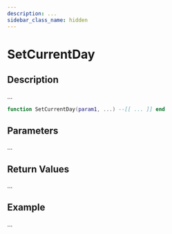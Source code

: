 ```yaml
---
description: ...
sidebar_class_name: hidden
---
```


# SetCurrentDay

## Description

...

```lua
function SetCurrentDay(param1, ...) --[[ ... ]] end
```

## Parameters

...

## Return Values

...

## Example

...

